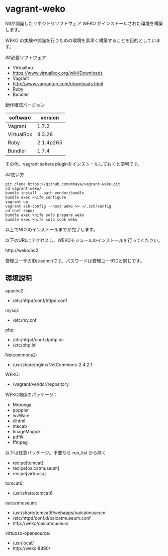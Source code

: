 vagrant-weko
======

NIIが開発したリポジトリソフトウェア WEKO がインストールされた環境を構築します。

WEKO の実験や開発を行うための環境を素早く構築することを目的としています。

##必要ソフトウェア

* Virtualbox
 * https://www.virtualbox.org/wiki/Downloads
* Vagrant
 * http://www.vagrantup.com/downloads.html
* Ruby
 * Bundler

動作確認バージョン

| software  | version    |
|-----------|------------|
|Vagrant    |1.7.2       |
|VirtualBox |4.3.28 |
|Ruby       |2.1.4p265   |
|Bundler    |1.7.4      |

その他、vagrant sahara pluginをインストールしておくと便利です。

##使い方

    git clone https://github.com/mhaya/vagrant-weko.git
    cd vagrant-weko/
    bundle install --path vendor/bundle
    bundle exec knife configure
    vagrant up
    vagrant ssh-config --host weko >> ~/.ssh/config
    cd chef-repo/
	bundle exec knife solo prepare weko
    bundle exec knife solo cook weko

以上でNC2のインストールまでが完了します。

以下のURLにアクセスし、WEKOモジュールのインストールを行ってください。

http://weko/nc2

管理ユーザのIDはadminです。パスワードは管理ユーザIDと同じです。

## 環境説明

apache2:

- /etc/httpd/conf/httpd.conf

mysql:

- /etc/my.cnf

php:

- /etc/httpd/conf.d/php.ini
- /etc/php.ini

Netcommons2:

- /usr/share/nginx/NetCommons-2.4.2.1

WEKO:

- /vagrant/vendor/repository

WEKO関係のパッケージ：

- Mroonga
- poppler
- wvWare
- xlhtml
- mecab
- ImageMagick
- pdftk
- ffmpeg

以下は任意パッケージ。不要なら run_list から除く

- recipe[tomcat]
- recipe[oaicatmuseum]
- recipe[virtuoso]


tomcat6:
- /usr/share/tomcat6

oaicatmuseum:
- /usr/share/tomcat6/webapps/oaicatmuseum
- /etc/httpd/conf.d/oaicatmuseum.conf
- http://weko/oaicatmuseum

virtuoso-opensource:
- /usr/local/
- http://weko:8890/

